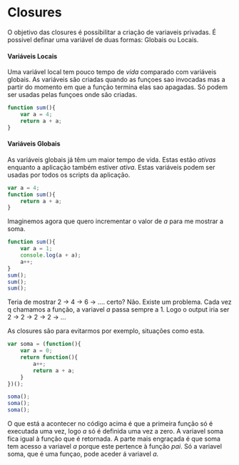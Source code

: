 # Closures

O objetivo das closures é possibilitar a criação de variaveis privadas.
É possivel definar uma variável de duas formas: Globais ou Locais.


#### Variáveis Locais

Uma variável local tem pouco tempo de *vida* comparado com variáveis globais. As
variáveis são criadas quando as funçoes sao invocadas mas a partir do momento em
que a função termina elas sao apagadas. Só podem ser usadas pelas funçoes onde
são criadas.

```js
function sum(){
    var a = 4;
    return a + a;
}


```


#### Variáveis Globais

As variáveis globais já têm um maior tempo de vida. Estas estão *ativas* enquanto
a aplicação também estiver *ativa*. Estas variáveis podem ser usadas por todos
os scripts da aplicação.

```js
var a = 4;
function sum(){
    return a + a;
}

```

Imaginemos agora que quero incrementar o valor de *a* para me mostrar a soma.

```js
function sum(){
    var a = 1;
    console.log(a + a);
    a++;
}
sum();
sum();
sum();
```
Teria de mostrar 2 -> 4 -> 6 -> .... certo?
Não. Existe um problema. Cada vez q chamamos a função, a variavel *a* passa sempre
a 1. Logo o output iria ser 2 -> 2 -> 2 -> 2 -> ...

As closures são para evitarmos por exemplo, situações como esta.

```js
var soma = (function(){
    var a = 0;
    return function(){
        a++;
        return a + a;
    }
})();

soma();
soma();
soma();

```
O que está a acontecer no código acima é que a primeira função só é executada uma
vez, logo *a* só é definida uma vez a zero. A variavel soma fica igual à função que
é retornada. A parte mais engraçada é que soma tem acesso a variavel *a* porque
este pertence à função *pai*. Só a variavel soma, que é uma funçao, pode aceder
á variavel *a*.
